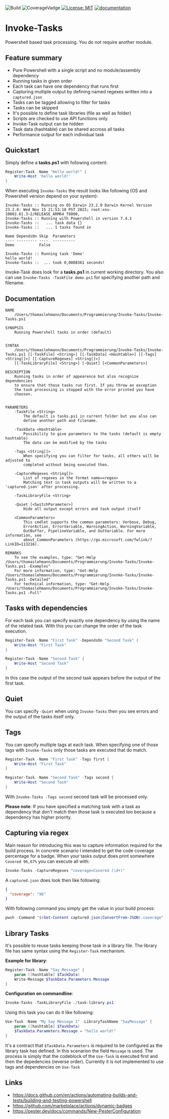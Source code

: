 ![Build](https://github.com/thomas-lehmann-private/Invoke-Tasks/actions/workflows/invoke-tasks-build-actions.yaml/badge.svg) ![CoverageVadge](https://img.shields.io/endpoint?url=https://gist.githubusercontent.com/Nachtfeuer/2279dcc04bff0c1ef7b8038821f23d2e/raw/Invoke-Tasks.json) [![License: MIT](https://img.shields.io/badge/License-MIT-yellow.svg)](https://opensource.org/licenses/MIT) [![documentation](https://img.shields.io/badge/documentation-ok-%2300ff00)](https://thomas-lehmann-private.github.io/Invoke-Tasks)

# Invoke-Tasks
Powershell based task processing. You do not require another module.

## Feature summary

 - Pure Powershell with a single script and no module/assembly dependency
 - Running tasks in given order
 - Each task can have one dependency that runs first
 - Capturing multiple output by defining named regexes written into a `captured.json`
 - Tasks can be tagged allowing to filter for tasks
 - Tasks can be skipped
 - It's possible to define task libraries (file as well as folder)
 - Scripts are checked to use API functions only.
 - Invoke-Task output can be hidden
 - Task data (hashtable) can be shared accross all tasks
 - Performance output for each individual task

## Quickstart

Simply define a **tasks.ps1** with following content:

```powershell
Register-Task -Name "Hello world!" {
    Write-Host 'hello world!'
}
```

When executing `Invoke-Tasks` the result looks like following (OS and Powershell version depend on your system):

```
Invoke-Tasks :: Running on OS Darwin 23.2.0 Darwin Kernel Version 23.2.0: Wed Nov 15 21:53:18 PST 2023; root:xnu-10002.61.3~2/RELEASE_ARM64_T6000‚
Invoke-Tasks :: Running with Powershell in version 7.4.1
Invoke-Tasks ::   ... task data {}
Invoke-Tasks ::   ... 1 tasks found in 

Name DependsOn Skip  Parameters
---- --------- ----  ----------
Demo           False 

Invoke-Tasks :: Running task 'Demo'
hello world!
Invoke-Tasks ::  ... took 0,0088361 seconds!
```

Invoke-Task does look for a **tasks.ps1** in current working directory.
You also can use `Invoke-Tasks -TaskFile demo.ps1` for specifying another path
and filename.

## Documentation

```
NAME
    /Users/thomaslehmann/Documents/Programmierung/Invoke-Tasks/Invoke-Tasks.ps1

SYNOPSIS
    Running Powershell tasks in order (default)


SYNTAX
    /Users/thomaslehmann/Documents/Programmierung/Invoke-Tasks/Invoke-Tasks.ps1 [[-TaskFile] <String>] [[-TaskData] <Hashtable>] [[-Tags] <String[]>] [[-CaptureRegexes] <String[]>] 
    [[-TaskLibraryFile] <String>] [-Quiet] [<CommonParameters>]

DESCRIPTION
    Running tasks in order of appearence but also recognize dependencies
    to ensure that those tasks run first. If you throw an exception
    the task processing is stopped with the error printed you have
    choosen.


PARAMETERS
    -TaskFile <String>
        The default is tasks.ps1 in current folder but you also can
        define another path and filename.

    -TaskData <Hashtable>
        Possibility to give parameters to the tasks (default is empty hashtable)
        The data can be modified by the tasks

    -Tags <String[]>
        When specifying you can filter for tasks, all others will be adjusted to
        completed without being executed then.

    -CaptureRegexes <String[]>
        List of regexes in the format name=<regex>
        Matching text in task outputs will be written to a 'captured.json' after processing.

    -TaskLibraryFile <String>

    -Quiet [<SwitchParameter>]
        Hide all output except errors and task output itself

    <CommonParameters>
        This cmdlet supports the common parameters: Verbose, Debug,
        ErrorAction, ErrorVariable, WarningAction, WarningVariable,
        OutBuffer, PipelineVariable, and OutVariable. For more information, see
        about_CommonParameters (https://go.microsoft.com/fwlink/?LinkID=113216). 

REMARKS
    To see the examples, type: "Get-Help /Users/thomaslehmann/Documents/Programmierung/Invoke-Tasks/Invoke-Tasks.ps1 -Examples"
    For more information, type: "Get-Help /Users/thomaslehmann/Documents/Programmierung/Invoke-Tasks/Invoke-Tasks.ps1 -Detailed"
    For technical information, type: "Get-Help /Users/thomaslehmann/Documents/Programmierung/Invoke-Tasks/Invoke-Tasks.ps1 -Full"
```

## Tasks with dependencies

For each task you can specify exactly one dependency by using the
name of the related task. With this you can change the order of
the task execution.

```powershell
Register-Task -Name "First Task" -DependsOn "Second Task" {
    Write-Host "First Task"
}

Register-Task -Name "Second Task" {
    Write-Host "Second Task"
}
```

In this case the output of the second task appears before the output of the first task.

## Quiet

You can specify `-Quiet` when using `Invoke-Tasks` then you see errors and the output of
the tasks itself only.

## Tags

You can specify multiple tags at each task.
When specifying one of those tags with `Invoke-Tasks`
only those tasks are executed that do match.

```powershell
Register-Task -Name "First Task" -Tags first {
    Write-Host "First Task"
}

Register-Task -Name "Second Task" -Tags second {
    Write-Host "Second Task"
}
```

With `Invoke-Tasks -Tags second` second task will be processed only.

**Please note**: If you have specified a matching task with a task
as dependency that don't match then those task is executed too because
a dependency has higher priority.

## Capturing via regex

Main reason for introducing this was to capture information required for the build
process. In concrete scenario I intended to get the code coverage percentage for
a badge. When your tasks output does print somewhere `Covered 96,67%` you can execute
all with:

```powershell
Invoke-Tasks -CaptureRegexes "coverage=Covered (\d+)" 
```

A `captured.json` does look then like following:

```json
{
  "coverage": "96"
}
```

With following command you simply get the value in your build process:

```powershell
pwsh -Command "$(Get-Content captured.json|ConvertFrom-JSON).coverage"
```

## Library Tasks

It's possible to reuse tasks keeping those task in a library file.
The library file has same syntax using the `Register-Task` mechanism.

**Example for library**:

```powershell
Register-Task -Name "Say Message" {
    param ([hashtable] $TaskData)
    Write-Message $TaskData.Parameters.Message
}
```

**Configuration on commandline**:

```powershell
Invoke-Tasks -TaskLibraryFile ./task-library.ps1
```

Using this task you can do it like following:

```powershell
Use-Task -Name "My Say Message 1" -LibraryTaskName "SayMessage" {
    param ([hashtable] $TaskData)
    $TaskData.Parameters.Message = "hello world!"
}
```

It's a contract that `$TaskData.Parameters` is required to be configured as the library
task has defined. In this scenarion the field `Message` is used. The process is simply
that the codeblock of the `Use-Task` is executed first and then the depedencies (reverse order).
Currently it is not implemented to use tags and dependencies on `Use-Task`


## Links

 - https://docs.github.com/en/actions/automating-builds-and-tests/building-and-testing-powershell
 - https://github.com/marketplace/actions/dynamic-badges
 - https://pester.dev/docs/commands/New-PesterConfiguration

